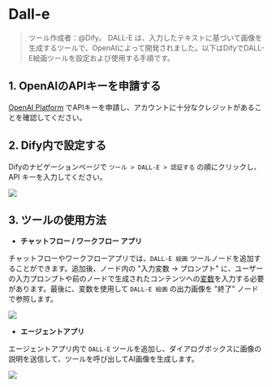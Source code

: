 # Dall-e

> ツール作成者：@Dify。 DALL-E は、入力したテキストに基づいて画像を生成するツールで、OpenAIによって開発されました。以下はDifyでDALL-E絵画ツールを設定および使用する手順です。

## 1. OpenAIのAPIキーを申請する

[OpenAI Platform](https://platform.openai.com/) でAPIキーを申請し、アカウントに十分なクレジットがあることを確認してください。

## 2. Dify内で設定する

Difyのナビゲーションページで `ツール > DALL-E > 認証する` の順にクリックし、API キーを入力してください。

![](https://assets-docs.dify.ai//img/jp/tool-configuration/3fe0eb51cfc75f0b6facb518d5e789a5.webp)

## 3. ツールの使用方法

* **チャットフロー / ワークフロー アプリ**

チャットフローやワークフローアプリでは、`DALL-E 絵画` ツールノードを追加することができます。追加後、ノード内の "入力変数 → プロンプト" に、ユーザーの入力プロンプトや前のノードで生成されたコンテンツへの[変数](https://docs.dify.ai/v/ja-jp/guides/workflow/variables)を入力する必要があります。最後に、変数を使用して `DALL-E 絵画` の出力画像を "終了" ノードで参照します。

![](https://assets-docs.dify.ai//img/jp/tool-configuration/2c7bb68fe4a5b591f18b697696fdfee9.webp)

* **エージェントアプリ**

エージェントアプリ内で `DALL-E` ツールを追加し、ダイアログボックスに画像の説明を送信して、ツールを呼び出してAI画像を生成します。

![](https://assets-docs.dify.ai//img/jp/tool-configuration/ba7d5da39f6d9de497fa75e72381b3a8.webp)
